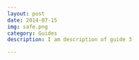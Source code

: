 ```yaml
---
layout: post
date: 2014-07-15
img: safe.png
category: Guides
description: I am description of guide 3

---
```

